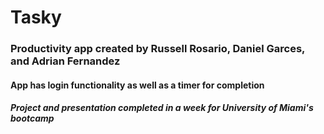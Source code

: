 # Tasky

### Productivity app created by Russell Rosario, Daniel Garces, and Adrian Fernandez

#### App has login functionality as well as a timer for completion

##### Project and presentation completed in a week for University of Miami's bootcamp 
